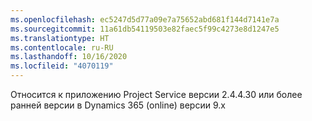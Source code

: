 ```yaml
---
ms.openlocfilehash: ec5247d5d77a09e7a75652abd681f144d7141e7a
ms.sourcegitcommit: 11a61db54119503e82faec5f99c4273e8d1247e5
ms.translationtype: HT
ms.contentlocale: ru-RU
ms.lasthandoff: 10/16/2020
ms.locfileid: "4070119"
---
```

Относится к приложению Project Service версии 2.4.4.30 или более ранней версии в Dynamics 365 (online) версии 9.x
